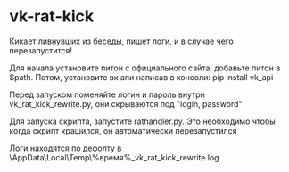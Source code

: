 # vk-rat-kick
Кикает ливнувших из беседы, пишет логи, и в случае чего перезапустится!


  Для начала установите питон с официального сайта, добавьте питон в $path. Потом, установите вк апи написав в консоли: pip install vk_api
 
  Перед запуском поменяйте логин и пароль внутри vk_rat_kick_rewrite.py, они скрываются под "login, password"
  
  Для запуска скрипта, запустите rathandler.py. Это необходимо чтобы когда скрипт крашился, он автоматически перезапустился
  
  Логи находятся по дефолту в \AppData\Local\Temp\\%время%_vk_rat_kick_rewrite.log
